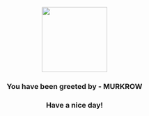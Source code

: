 <p align="center">
            <img src="https://raw.githubusercontent.com/PokeAPI/sprites/master/sprites/pokemon/198.png" width="150" height="150">
          </p>
          <h3 align="center">You have been greeted by - <b>MURKROW</b></h3>
          <h3 align="center">Have a nice day!</h3>
